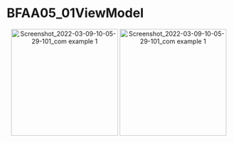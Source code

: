 # BFAA05_01ViewModel

<p align="center">
<img width="240" alt="Screenshot_2022-03-09-10-05-29-101_com example 1" src="https://user-images.githubusercontent.com/32328761/168953173-4eec898f-7f48-42b4-9b6c-f1537e1e35f3.jpg">
  <img width="240" alt="Screenshot_2022-03-09-10-05-29-101_com example 1" src="https://user-images.githubusercontent.com/32328761/168953176-58939b54-39c5-4b88-83f5-253b6a6ba32c.jpg">
